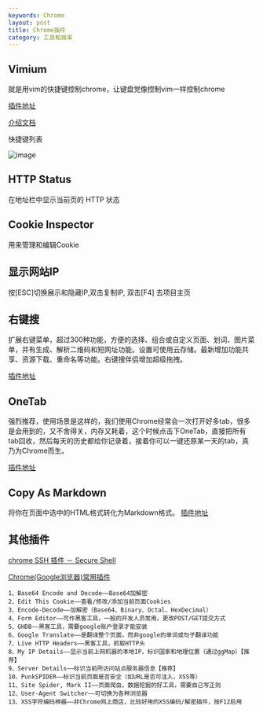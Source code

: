 ```yaml
---
keywords: Chrome
layout: post
title: Chrome插件
category: 工具和效率
--- 
```



## Vimium

就是用vim的快捷键控制chrome，让键盘党像控制vim一样控制chrome

[插件地址](https://chrome.google.com/webstore/detail/vimium/dbepggeogbaibhgnhhndojpepiihcmeb)

[介绍文档](http://sspai.com/27723)  

快捷键列表

![image](http://blogimages.oss-cn-hangzhou.aliyuncs.com/chrome_vimum_shortcut.png)


## HTTP Status
在地址栏中显示当前页的 HTTP 状态


## Cookie Inspector
用来管理和编辑Cookie

## 显示网站IP
按[ESC]切换展示和隐藏IP,双击复制IP, 双击[F4] 去项目主页

## 右键搜
扩展右键菜单，超过300种功能，方便的选择、组合或自定义页面、划词、图片菜单，并有生成、解析二维码和短网址功能。设置可使用云存储。最新增加功能共享、资源下载、重命名等功能。右键搜伴侣增加超级拖拽。

[插件地址](https://chrome.google.com/webstore/detail/phlfmkfpmphogkomddckmggcfpmfchpn)


## OneTab
强烈推荐，使用场景是这样的，我们使用Chrome经常会一次打开好多tab，很多是会用到的，又不舍得关，内存又耗着，这个时候点击下OneTab，直接把所有tab回收，然后每天的历史都给你记录着，接着你可以一键还原某一天的tab，真乃为Chrome而生。

[插件地址](https://chrome.google.com/webstore/detail/chphlpgkkbolifaimnlloiipkdnihall)

##  Copy As Markdown
将你在页面中选中的HTML格式转化为Markdown格式。
[插件地址](https://chrome.google.com/webstore/detail/copy-as-markdown/dgoenpnkphkichnohepecnmpmihnabdg)

## 其他插件

[chrome SSH 插件 － Secure Shell](http://blog.csdn.net/jizhongchun/article/details/8519413)


[Chrome(Google浏览器)常用插件](http://blog.csdn.net/zyw_anquan/article/details/21001785)

	1、Base64 Encode and Decode——Base64加解密
	2、Edit This Cookie——查看/修改/添加当前页面Cookies
	3、Encode-Decode——加解密（Base64、Binary、Octal、HexDecimal）
	4、Form Editor——可作黑客工具，一般的开发人员常用，更改POST/GET提交方式
	5、GHDB——黑客工具，需要google账户登录才能安装
	6、Google Translate——是翻译整个页面，而非google的单词或句子翻译功能
	7、Live HTTP Headers——黑客工具，抓取HTTP头
	8、My IP Details——显示当前上网机器的本地IP，标识国家和地理位置（通过ggMap）【推荐】
	9、Server Details——标识当前所访问站点服务器信息【推荐】
	10、PunkSPIDER——标识当前页面是否安全（如URL是否可注入，XSS等）
	11、Site Spider, Mark II——页面爬虫，数据挖掘的好工具，需要自己写正则
	12、User-Agent Switcher——可切换为各种浏览器
	13、XSS字符编码神器——非Chrome网上商店，比较好用的XSS编码/解密插件，按F12启用